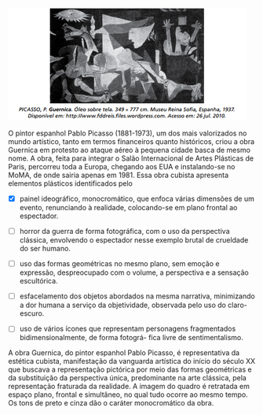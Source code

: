 

![](19426a15-f018-e7a0-fd78-ded85fb01b82.png)

O pintor espanhol Pablo Picasso (1881-1973), um dos mais valorizados no mundo artístico, tanto em termos financeiros quanto históricos, criou a obra Guernica em protesto ao ataque aéreo à pequena cidade basca de mesmo nome. A obra, feita para integrar o Salão Internacional de Artes Plásticas de Paris, percorreu toda a Europa, chegando aos EUA e instalando-se no MoMA, de onde sairia apenas em 1981. Essa obra cubista apresenta elementos plásticos identificados pelo



- [x] painel ideográfico, monocromático, que enfoca várias dimensões de um evento, renunciando à realidade, colocando-se em plano frontal ao espectador.
- [ ] horror da guerra de forma fotográfica, com o uso da perspectiva clássica, envolvendo o espectador nesse exemplo brutal de crueldade do ser humano.
- [ ] uso das formas geométricas no mesmo plano, sem emoção e expressão, despreocupado com o volume, a perspectiva e a sensação escultórica.
- [ ] esfacelamento dos objetos abordados na mesma narrativa, minimizando a dor humana a serviço da objetividade, observada pelo uso do claro-escuro.
- [ ] uso de vários ícones que representam personagens fragmentados bidimensionalmente, de forma fotográ- fica livre de sentimentalismo.


A obra Guernica, do pintor espanhol Pablo Picasso, é representativa da estética cubista, manifestação da vanguarda artística do início do século XX que buscava a representação pictórica por meio das formas geométricas e da substituição da perspectiva única, predominante na arte clássica, pela representação fraturada da realidade. A imagem do quadro é retratada em espaço plano, frontal e simultâneo, no qual tudo ocorre ao mesmo tempo. Os tons de preto e cinza dão o caráter monocromático da obra.
